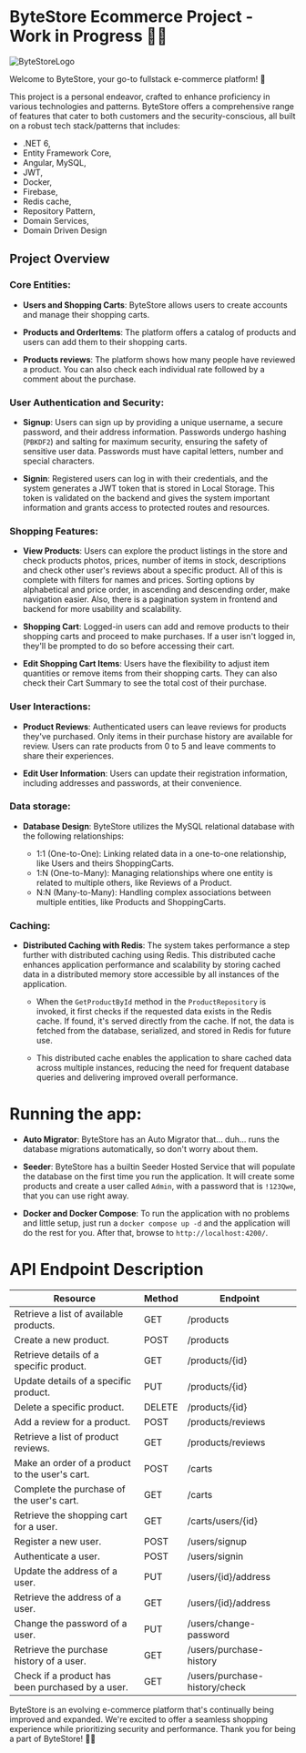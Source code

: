 # ByteStore Ecommerce Project - Work in Progress 🛒🤑

![ByteStoreLogo](https://i.postimg.cc/zD355jBh/bytestore.jpg)

Welcome to ByteStore, your go-to fullstack e-commerce platform! 🚀

This project is a personal endeavor, crafted to enhance proficiency in various technologies and patterns. ByteStore offers a comprehensive range of features that cater to both customers and the security-conscious, all built on a robust tech stack/patterns that includes:

- .NET 6,
- Entity Framework Core,
- Angular, MySQL,
- JWT,
- Docker, 
- Firebase,
- Redis cache,
- Repository Pattern,
- Domain Services,
- Domain Driven Design

## Project Overview

### Core Entities:

- **Users and Shopping Carts**: ByteStore allows users to create accounts and manage their shopping carts.

- **Products and OrderItems**: The platform offers a catalog of products and users can add them to their shopping carts.

- **Products reviews**: The platform shows how many people have reviewed a product. You can also check each individual rate followed by a comment about the purchase.

### User Authentication and Security:

- **Signup**: Users can sign up by providing a unique username, a secure password, and their address information. Passwords undergo hashing (`PBKDF2`) and salting for maximum security, ensuring the safety of sensitive user data. Passwords must have capital letters, number and special characters.

- **Signin**: Registered users can log in with their credentials, and the system generates a JWT token that is stored in Local Storage. This token is validated on the backend and gives the system important information and grants access to protected routes and resources.

### Shopping Features:

- **View Products**: Users can explore the product listings in the store and check products photos, prices, number of items in stock, descriptions and check other user's reviews about a specific product. All of this is complete with filters for names and prices. Sorting options by alphabetical and price order, in ascending and descending order, make navigation easier. Also, there is a pagination system in frontend and backend for more usability and scalability.

- **Shopping Cart**: Logged-in users can add and remove products to their shopping carts and proceed to make purchases. If a user isn't logged in, they'll be prompted to do so before accessing their cart.

- **Edit Shopping Cart Items**: Users have the flexibility to adjust item quantities or remove items from their shopping carts. They can also check their Cart Summary to see the total cost of their purchase.

### User Interactions:

- **Product Reviews**: Authenticated users can leave reviews for products they've purchased. Only items in their purchase history are available for review. Users can rate products from 0 to 5 and leave comments to share their experiences.

- **Edit User Information**: Users can update their registration information, including addresses and passwords, at their convenience.

### Data storage:

- **Database Design**: ByteStore utilizes the MySQL relational database with the following relationships:

    - 1:1 (One-to-One): Linking related data in a one-to-one relationship, like Users and theirs ShoppingCarts.
    - 1:N (One-to-Many): Managing relationships where one entity is related to multiple others, like Reviews of a Product.
    - N:N (Many-to-Many): Handling complex associations between multiple entities, like Products and ShoppingCarts.

### Caching:

- **Distributed Caching with Redis**: The system takes performance a step further with distributed caching using Redis. This distributed cache enhances application performance and scalability by storing cached data in a distributed memory store accessible by all instances of the application.

    - When the `GetProductById` method in the `ProductRepository` is invoked, it first checks if the requested data exists in the Redis cache. If found, it's served directly from the cache. If not, the data is fetched from the database, serialized, and stored in Redis for future use.

    - This distributed cache enables the application to share cached data across multiple instances, reducing the need for frequent database queries and delivering improved overall performance.
 
# Running the app:

- **Auto Migrator**: ByteStore has an Auto Migrator that... duh... runs the database migrations automatically, so don't worry about them.

- **Seeder**: ByteStore has a builtin Seeder Hosted Service that will populate the database on the first time you run the application. It will create some products and create a user called `Admin`, with a password that is `!123Qwe`, that you can use right away.
  
- **Docker and Docker Compose**: To run the application with no problems and little setup, just run a `docker compose up -d` and the application will do the rest for you. After that, browse to `http://localhost:4200/`.

# API Endpoint Description

| Resource                                           | Method | Endpoint                                    |
| -------------------------------------------------- | ------ | ------------------------------------------- |
| Retrieve a list of available products.             | GET    | /products                                  |
| Create a new product.                               | POST   | /products                                  |
| Retrieve details of a specific product.          | GET    | /products/{id}                             |
| Update details of a specific product.           | PUT    | /products/{id}                             |
| Delete a specific product.                           | DELETE | /products/{id}                             |
| Add a review for a product.                          | POST   | /products/reviews                          |
| Retrieve a list of product reviews.                | GET    | /products/reviews                          |
| Make an order of a product to the user's cart.   | POST   | /carts                                     |
| Complete the purchase of the user's cart.     | GET    | /carts                                     |
| Retrieve the shopping cart for a user.           | GET    | /carts/users/{id}            |
| Register a new user.                                    | POST   | /users/signup                              |
| Authenticate a user.                                    | POST   | /users/signin                              |
| Update the address of a user.                   | PUT    | /users/{id}/address                   |
| Retrieve the address of a user.                  | GET    | /users/{id}/address                   |
| Change the password of a user.                | PUT    | /users/change-password                    |
| Retrieve the purchase history of a user.     | GET    | /users/purchase-history                   |
| Check if a product has been purchased by a user. | GET    | /users/purchase-history/check             |


ByteStore is an evolving e-commerce platform that's continually being improved and expanded. We're excited to offer a seamless shopping experience while prioritizing security and performance. Thank you for being a part of ByteStore! 🛒🚀
